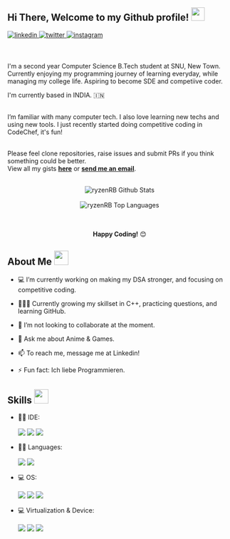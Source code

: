 </div>
<h2> Hi There, Welcome to my Github profile! <img src="https://github.com/abdoachhoubi/abdoachhoubi/blob/main/gifs/Hi.gif" width="30"></h2>
<a href="https://www.linkedin.com/in/rahulbrb/" target="_blank">
<img src=https://img.shields.io/badge/linkedin-%2300acee.svg?color=405DE6&style=for-the-badge&logo=linkedin&logoColor=white alt=linkedin style="margin-bottom: 5px;" />
</a>
<a href="https://twitter.com/RyzenRb" target="_blank">
<img src=https://img.shields.io/badge/twitter-%2300acee.svg?color=1DA1F2&style=for-the-badge&logo=twitter&logoColor=white alt=twitter style="margin-bottom: 5px;" />
</a>
<a href="https://instagram.com/rahulbrb" target="_blank">
<img src=https://img.shields.io/badge/instagram-%ff5851db.svg?color=C13584&style=for-the-badge&logo=instagram&logoColor=white alt=instagram style="margin-bottom: 5px;" />
</a>
<br />
<br />
<br />

I'm a second year Computer Science B.Tech student at SNU, New Town.
Currently enjoying my programming journey of learning everyday, while managing my college life. Aspiring to become SDE and competiive coder.
<br />

I'm currently based in INDIA. 🇮🇳

<br />
I’m familiar with many computer tech. I also love learning new techs and using new tools. I just recently started doing competitive coding in CodeChef, it's fun!  
<br />
<br />

Please feel clone repositories, raise issues and submit PRs if you think something could be better.<br />
View all my gists **[here](https://gist.github.com/ryzenRB)** or <a href="mailto:rahulatsnu@gmail.com"><b>send me an email</b></a>.
<br />
<br />

<div align="center">
<img align="center" src="https://github-readme-stats.vercel.app/api?username=ryzenRB&include_all_commits=true&count_private=true&show_icons=true&line_height=30&title_color=CDB4DB&icon_color=CDB4DB&text_color=D3D3D3&bg_color=0A0A0A" alt="ryzenRB Github Stats">
<br />
<br />
<img src="https://github-readme-stats.vercel.app/api/top-langs/?username=ryzenRB&layout=compact&theme=dark&bg_color=0A0A0A" alt="ryzenRB Top Languages"/>
<br />
<br />
<br />

**Happy Coding!** 😊

</div>
<h2> About Me <img src = "https://media2.giphy.com/media/QssGEmpkyEOhBCb7e1/giphy.gif?cid=ecf05e47a0n3gi1bfqntqmob8g9aid1oyj2wr3ds3mg700bl&rid=giphy.gif" width = 32px></h2>

- 💻 I’m currently working on making my DSA stronger, and focusing on competitive coding.

- 👨🏽‍💻 Currently growing my skillset in C++, practicing questions, and learning GitHub.

- 💞️ I’m not looking to collaborate at the moment.

- 💬 Ask me about Anime & Games. 

- 📫 To reach me, message me at Linkedin!

- ⚡ Fun fact: Ich liebe Programmieren.

<h2> Skills <img src = "https://media2.giphy.com/media/QssGEmpkyEOhBCb7e1/giphy.gif?cid=ecf05e47a0n3gi1bfqntqmob8g9aid1oyj2wr3ds3mg700bl&rid=giphy.gif" width = 32px> </h2>

- 👩‍💻 IDE: <br/><br/>
<img src="https://img.shields.io/badge/-CodeChef-5B4638?style=for-the-badge&logo=CodeChef&logoColor=white" /> <img src="https://img.shields.io/badge/IntelliJ_IDEA-000000.svg?style=for-the-badge&logo=intellij-idea&logoColor=white" /> <img src="https://img.shields.io/badge/Visual_Studio-5C2D91?style=for-the-badge&logo=visual%20studio&logoColor=white" /> 


- 👩‍💻 Languages: <br/><br/>
<img src="https://img.shields.io/badge/C-00599C?style=for-the-badge&logo=c&logoColor=white" /> <img src="https://img.shields.io/badge/C%2B%2B-00599C?style=for-the-badge&logo=c%2B%2B&logoColor=white" /> 


- 💻 OS: <br/><br/>
<img src="https://img.shields.io/badge/Windows-0078D6?style=for-the-badge&logo=windows&logoColor=white" /> <img src="https://img.shields.io/badge/Ubuntu-E95420?style=for-the-badge&logo=ubuntu&logoColor=white" /> <img src="https://img.shields.io/badge/Tails%20-56347C?&style=for-the-badge&logo=tails&logoColor=white" /> 


- 💻 Virtualization & Device: <br/><br/>
<img src="https://img.shields.io/badge/VirtualBox-21416b?style=for-the-badge&logo=VirtualBox&logoColor=white" /> <img src="https://img.shields.io/badge/hp%20laptop-0096D6?style=for-the-badge&logo=hp&logoColor=white" /> <img src="https://img.shields.io/badge/NVIDIA-GTX1650-76B900?style=for-the-badge&logo=nvidia&logoColor=white" /> 

